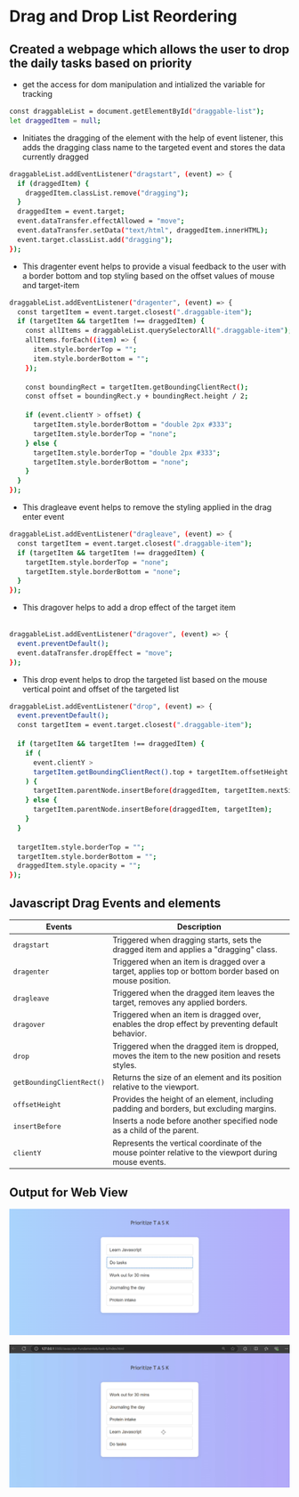 # Drag and Drop List Reordering

## Created a webpage which allows the user to drop the daily tasks based on priority

- get the access for dom manipulation and intialized the variable for tracking

```bash
const draggableList = document.getElementById("draggable-list");
let draggedItem = null;
```

- Initiates the dragging of the element with the help of event listener, this adds the dragging class name to the targeted event and stores the data currently dragged

```bash
draggableList.addEventListener("dragstart", (event) => {
  if (draggedItem) {
    draggedItem.classList.remove("dragging");
  }
  draggedItem = event.target;
  event.dataTransfer.effectAllowed = "move";
  event.dataTransfer.setData("text/html", draggedItem.innerHTML);
  event.target.classList.add("dragging");
});
```

- This dragenter event helps to provide a visual feedback to the user with a border bottom and top styling based on the offset values of mouse and target-item

```bash
draggableList.addEventListener("dragenter", (event) => {
  const targetItem = event.target.closest(".draggable-item");
  if (targetItem && targetItem !== draggedItem) {
    const allItems = draggableList.querySelectorAll(".draggable-item");
    allItems.forEach((item) => {
      item.style.borderTop = "";
      item.style.borderBottom = "";
    });

    const boundingRect = targetItem.getBoundingClientRect();
    const offset = boundingRect.y + boundingRect.height / 2;

    if (event.clientY > offset) {
      targetItem.style.borderBottom = "double 2px #333";
      targetItem.style.borderTop = "none";
    } else {
      targetItem.style.borderTop = "double 2px #333";
      targetItem.style.borderBottom = "none";
    }
  }
});
```

- This dragleave event helps to remove the styling applied in the drag enter event

```bash
draggableList.addEventListener("dragleave", (event) => {
  const targetItem = event.target.closest(".draggable-item");
  if (targetItem && targetItem !== draggedItem) {
    targetItem.style.borderTop = "none";
    targetItem.style.borderBottom = "none";
  }
});
```

- This dragover helps to add a drop effect of the target item

```bash

draggableList.addEventListener("dragover", (event) => {
  event.preventDefault();
  event.dataTransfer.dropEffect = "move";
});
```

- This drop event helps to drop the targeted list based on the mouse vertical point and offset of the targeted list

```bash
draggableList.addEventListener("drop", (event) => {
  event.preventDefault();
  const targetItem = event.target.closest(".draggable-item");

  if (targetItem && targetItem !== draggedItem) {
    if (
      event.clientY >
      targetItem.getBoundingClientRect().top + targetItem.offsetHeight / 2
    ) {
      targetItem.parentNode.insertBefore(draggedItem, targetItem.nextSibling);
    } else {
      targetItem.parentNode.insertBefore(draggedItem, targetItem);
    }
  }

  targetItem.style.borderTop = "";
  targetItem.style.borderBottom = "";
  draggedItem.style.opacity = "";
});

```

## Javascript Drag Events and elements

| **Events**                | **Description**                                                                                        |
| ------------------------- | ------------------------------------------------------------------------------------------------------ |
| `dragstart`               | Triggered when dragging starts, sets the dragged item and applies a "dragging" class.                  |
| `dragenter`               | Triggered when an item is dragged over a target, applies top or bottom border based on mouse position. |
| `dragleave`               | Triggered when the dragged item leaves the target, removes any applied borders.                        |
| `dragover`                | Triggered when an item is dragged over, enables the drop effect by preventing default behavior.        |
| `drop`                    | Triggered when the dragged item is dropped, moves the item to the new position and resets styles.      |
| `getBoundingClientRect()` | Returns the size of an element and its position relative to the viewport.                              |
| `offsetHeight`            | Provides the height of an element, including padding and borders, but excluding margins.               |
| `insertBefore`            | Inserts a node before another specified node as a child of the parent.                                 |
| `clientY`                 | Represents the vertical coordinate of the mouse pointer relative to the viewport during mouse events.  |

## Output for Web View

![alt text](./assests/image.png)

![alt text](./assests/O1.gif)

